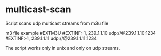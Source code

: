 # multicast-scan

Script scans udp multicast streams from m3u file

m3 file example
#EXTM3U
#EXTINF:-1, 239.1.1.10
udp://@239.1.1.10:1234
#EXTINF:-1, 239.1.1.11
udp://@239.1.1.11:1234


The script works only in unix and only on udp streams.